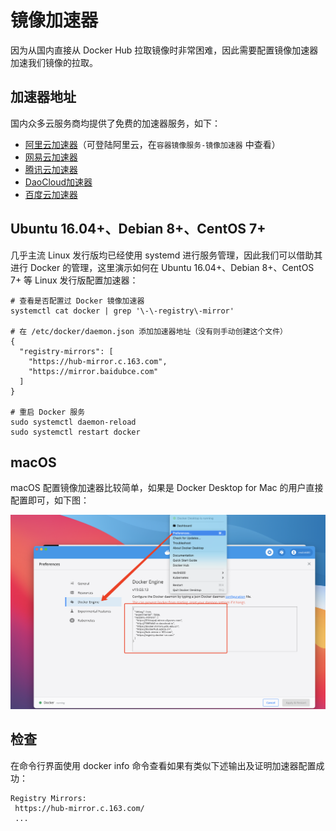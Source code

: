 # 镜像加速器

因为从国内直接从 Docker Hub 拉取镜像时非常困难，因此需要配置镜像加速器加速我们镜像的拉取。

## 加速器地址

国内众多云服务商均提供了免费的加速器服务，如下：

* [阿里云加速器](https://www.aliyun.com/)（可登陆阿里云，在`容器镜像服务-镜像加速器` 中查看）
* [网易云加速器](https://hub-mirror.c.163.com/)
* [腾讯云加速器](https://mirror.ccs.tencentyun.com/)
* [DaoCloud加速器](http://f1361db2.m.daocloud.io)
* [百度云加速器](https://mirror.baidubce.com)

## Ubuntu 16.04+、Debian 8+、CentOS 7+

几乎主流 Linux 发行版均已经使用 systemd 进行服务管理，因此我们可以借助其进行 Docker 的管理，这里演示如何在 Ubuntu 16.04+、Debian 8+、CentOS 7+ 等 Linux 发行版配置加速器：

```text
# 查看是否配置过 Docker 镜像加速器
systemctl cat docker | grep '\-\-registry\-mirror'

# 在 /etc/docker/daemon.json 添加加速器地址（没有则手动创建这个文件）
{
  "registry-mirrors": [
    "https://hub-mirror.c.163.com",
    "https://mirror.baidubce.com"
  ]
}

# 重启 Docker 服务
sudo systemctl daemon-reload
sudo systemctl restart docker
```

## macOS

macOS 配置镜像加速器比较简单，如果是 Docker Desktop for Mac 的用户直接配置即可，如下图：

![](../.gitbook/assets/image%20%287%29.png)

## 检查

 在命令行界面使用 docker info 命令查看如果有类似下述输出及证明加速器配置成功：

```text
Registry Mirrors:
 https://hub-mirror.c.163.com/
 ...
```

